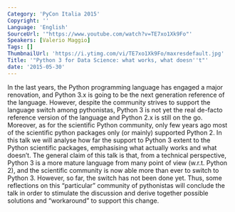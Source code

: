 ```yaml
---
Category: 'PyCon Italia 2015'
Copyright: ''
Language: 'English'
SourceUrl: '"https://www.youtube.com/watch?v=TE7xo1Xk9Fo"'
Speakers: [Valerio Maggio]
Tags: []
ThumbnailUrl: 'https://i.ytimg.com/vi/TE7xo1Xk9Fo/maxresdefault.jpg'
Title: '"Python 3 for Data Science: what works, what doesn''t"'
date: '2015-05-30'
---
```

In the last years, the Python programming language has engaged a 
major renovation, and Python 3.x is going to be the next generation reference
of the language.
However, despite the community strives to support the language switch 
among pythonistas, Python 3 is not yet the real de-facto reference version 
of the language and Python 2.x is still on the go.
Moreover, as for the scientific Python community, only few years ago most 
of the scientific python packages only (or mainly) supported Python 2.
In this talk we will analyse how far the support to Python 3 extent to the 
Python scientific packages, emphasising what actually works and 
what doesn’t.
The general claim of this talk is that, from a technical perspective, Python 3 
is a more mature language from many point of view (w.r.t. Python 2), 
and the scientific community is now able more than ever to switch to Python 3. 
However, so far, the switch has not been done yet. 
Thus, some reflections on this “particular” community of pythonistas will 
conclude the talk in order to stimulate the discussion and derive together 
possible solutions and “workaround” to support this change.
